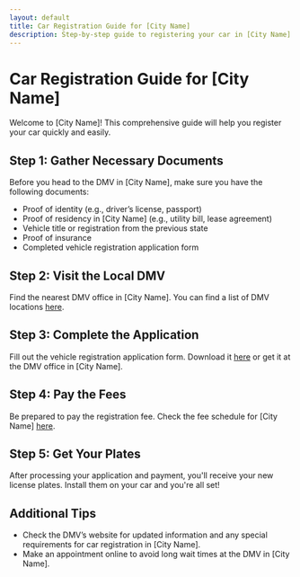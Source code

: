 ```yaml
---
layout: default
title: Car Registration Guide for [City Name]
description: Step-by-step guide to registering your car in [City Name].
---
```


<!-- Meta tags for SEO -->
<meta name="keywords" content="car registration, [City Name], DMV, vehicle registration, how to register car, guía de registro de vehículos, [Nombre de la Ciudad], DMV, cómo registrar coche">
<meta name="description" content="Step-by-step guide to registering your car in [City Name]. Guía paso a paso para registrar su coche en [Nombre de la Ciudad].">
<meta name="author" content="Your Name">

# Car Registration Guide for [City Name]

Welcome to [City Name]! This comprehensive guide will help you register your car quickly and easily.

## Step 1: Gather Necessary Documents

Before you head to the DMV in [City Name], make sure you have the following documents:
- Proof of identity (e.g., driver’s license, passport)
- Proof of residency in [City Name] (e.g., utility bill, lease agreement)
- Vehicle title or registration from the previous state
- Proof of insurance
- Completed vehicle registration application form

## Step 2: Visit the Local DMV

Find the nearest DMV office in [City Name]. You can find a list of DMV locations [here](#).

## Step 3: Complete the Application

Fill out the vehicle registration application form. Download it [here](#) or get it at the DMV office in [City Name].

## Step 4: Pay the Fees

Be prepared to pay the registration fee. Check the fee schedule for [City Name] [here](#).

## Step 5: Get Your Plates

After processing your application and payment, you'll receive your new license plates. Install them on your car and you're all set!

## Additional Tips

- Check the DMV’s website for updated information and any special requirements for car registration in [City Name].
- Make an appointment online to avoid long wait times at the DMV in [City Name].
